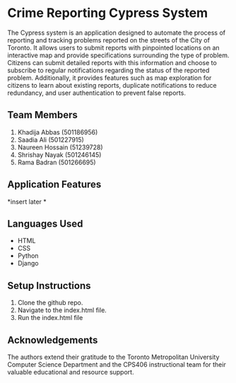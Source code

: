 # Crime Reporting Cypress System

The Cypress system is an application designed to automate the process of reporting and tracking problems reported on the streets of the City of Toronto. It allows users to submit reports with pinpointed locations on an interactive map and provide specifications surrounding the type of problem. Citizens can submit detailed reports with this information and choose to subscribe to regular notifications regarding the status of the reported problem. Additionally, it provides features such as map exploration for citizens to learn about existing reports, duplicate notifications to reduce redundancy, and user authentication to prevent false reports. 

## Team Members 

1. Khadija Abbas (501186956)
2. Saadia Ali (501227915)
3. Naureen Hossain (51239728)
4. Shrishay Nayak (501246145)
5. Rama Badran (501266695)

## Application Features

*insert later * 

## Languages Used 

- HTML
- CSS
- Python
- Django 

## Setup Instructions 

1. Clone the github repo.
2. Navigate to the index.html file.
3. Run the index.html file

## Acknowledgements

The authors extend their gratitude to the Toronto Metropolitan University Computer Science Department and the CPS406 instructional team for their valuable educational and resource support.





